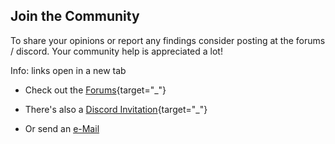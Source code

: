 ﻿## Join the Community

To share your opinions or report any findings consider posting at the forums / discord.
Your community help is appreciated a lot! 

Info: links open in a new tab

* Check out the [Forums](http://forum.xeth.de){target="_"}

* There's also a [Discord Invitation](https://discord.gg/s4wTHQgxae){target="_"} 

* Or send an [e-Mail](mailto:soe@xeth.de?subject=SoE%20SRAM%20Format%20Completion%20Project)

